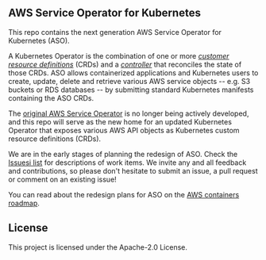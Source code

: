 ## AWS Service Operator for Kubernetes

This repo contains the next generation AWS Service Operator for Kubernetes
(ASO).

A Kubernetes Operator is the combination of one or more [*customer resource
definitions*](https://kubernetes.io/docs/concepts/extend-kubernetes/api-extension/custom-resources/)
(CRDs) and a
[*controller*](https://kubernetes.io/docs/reference/glossary/?fundamental=true#term-controller)
that reconciles the state of those CRDs.  ASO allows containerized applications
and Kubernetes users to create, update, delete and retrieve various AWS service
objects -- e.g. S3 buckets or RDS databases -- by submitting standard
Kubernetes manifests containing the ASO CRDs.

The [original AWS Service
Operator](https://github.com/awslabs/aws-service-operator) is no longer being
actively developed, and this repo will serve as the new home for an updated
Kubernetes Operator that exposes various AWS API objects as Kubernetes custom
resource definitions (CRDs).

We are in the early stages of planning the redesign of ASO. Check the [Issuesi
list](https://github.com/aws/aws-service-operator-k8s/issues) for descriptions
of work items. We invite any and all feedback and contributions, so please
don't hesitate to submit an issue, a pull request or comment on an existing
issue!

You can read about the redesign plans for ASO on the [AWS containers
roadmap](https://github.com/aws/containers-roadmap/issues/456).

## License

This project is licensed under the Apache-2.0 License.
